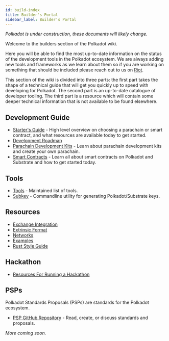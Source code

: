 ```yaml
---
id: build-index
title: Builder's Portal
sidebar_label: Builder's Portal
---
```


_Polkadot is under construction, these documents will likely change._

Welcome to the builders section of the Polkadot wiki.

Here you will be able to find the most up-to-date information on the status of the development tools in the Polkadot
ecosystem. We are always adding new tools and frameworks as we learn about them so if you are working on something that
should be included please reach out to us on [Riot](https://riot.im/app/#/room/#polkadot-watercooler:matrix.org).

This section of the wiki is divided into three parts: the first part takes the shape of a technical guide that will get
you quickly up to speed with developing for Polkadot. The second part is an up-to-date catalogue of developer tooling.
The third part is a resource which will contain some deeper technical information that is not available to be found
elsewhere.

## Development Guide

- [Starter's Guide](build-build-with-polkadot) - High level overview on choosing a parachain or smart contract, and
  what resources are available today to get started.
- [Development Roadmap](build-dev-roadmap)
- [Parachain Development Kits](build-pdk) - Learn about parachain development kits and create your own parachain.
- [Smart Contracts](build-smart-contracts) - Learn all about smart contracts on Polkadot and Substrate and how to get
  started today.

## Tools

- [Tools](build-tools-index) - Maintained list of tools.
- [Subkey](build-tools-subkey) - Commandline utility for generating Polkadot/Substrate keys.

## Resources

- [Exchange Integration](build-exchange-integration)
- [Extrinsic Format](build-extrinsic-format)
- [Networks](build-networks)
- [Examples](build-examples-index)
- [Rust Style Guide](build-rust-style-guide)

## Hackathon

- [Resources For Running a Hackathon](build-hackathon)

## PSPs

Polkadot Standards Proposals (PSPs) are standards for the Polkadot ecosystem.

- [PSP GitHub Repository](https://github.com/w3f/PSPs) - Read, create, or discuss standards and proposals.

_More coming soon._
